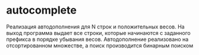 # autocomplete
Реализация автодополнения для N строк и положительных весов. На выход программа выдает все строки, которые начинаются с заданного префикса в порядке убывания весов.
Автодополнение реализовано на отсортированном множестве, а поиск производится бинарным поиском
